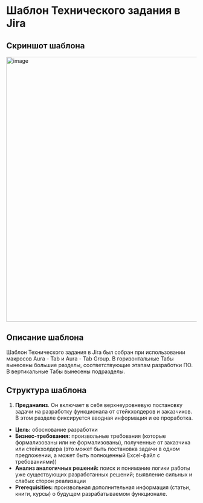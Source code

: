 # Шаблон Технического задания в Jira

## Скриншот шаблона
<img width="1562" height="702" alt="image" src="https://github.com/user-attachments/assets/270504a7-a616-48e8-aaf1-b4ce636e2cc4" />

## Описание шаблона
Шаблон Технического задания в Jira был собран при использовании макросов Aura - Tab и Aura - Tab Group. 
В горизонтальные Табы вынесены большие разделы, соответствующие этапам разработки ПО. 
В вертикальные Табы вынесены подразделы. 

## Структура шаблона 

1. **Преданализ**. Он включает в себя верхнеуровневую постановку задачи на разработку функционала от стейкхолдеров и заказчиков.
В этом разделе фиксируется вводная информация и ее проработка.
* **Цель:** обоснование разработки
* **Бизнес-требования:** произвольные требования (которые формализованы или не формализованы), полученные от заказчика или стейкхолдера (это может быть постановка задачи в одном предложении, а может быть полноценный Excel-файл c требованиями))
* **Анализ аналогичных решений:** поиск и понимание логики работы уже существующих разработанных решений; выявление сильных и слабых сторон реализации
* **Prerequisities:** произвольная дополнительная информация (статьи, книги, курсы) о будущем разрабатываемом функционале.






